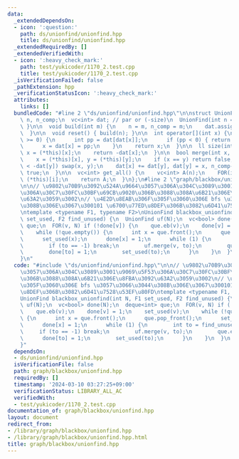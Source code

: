```yaml
---
data:
  _extendedDependsOn:
  - icon: ':question:'
    path: ds/unionfind/unionfind.hpp
    title: ds/unionfind/unionfind.hpp
  _extendedRequiredBy: []
  _extendedVerifiedWith:
  - icon: ':heavy_check_mark:'
    path: test/yukicoder/1170_2.test.cpp
    title: test/yukicoder/1170_2.test.cpp
  _isVerificationFailed: false
  _pathExtension: hpp
  _verificationStatusIcon: ':heavy_check_mark:'
  attributes:
    links: []
  bundledCode: "#line 2 \"ds/unionfind/unionfind.hpp\"\n\nstruct UnionFind {\n  int\
    \ n, n_comp;\n  vc<int> dat; // par or (-size)\n  UnionFind(int n = 0) { build(n);\
    \ }\n\n  void build(int m) {\n    n = m, n_comp = m;\n    dat.assign(n, -1);\n\
    \  }\n\n  void reset() { build(n); }\n\n  int operator[](int x) {\n    while (dat[x]\
    \ >= 0) {\n      int pp = dat[dat[x]];\n      if (pp < 0) { return dat[x]; }\n\
    \      x = dat[x] = pp;\n    }\n    return x;\n  }\n\n  ll size(int x) {\n   \
    \ x = (*this)[x];\n    return -dat[x];\n  }\n\n  bool merge(int x, int y) {\n\
    \    x = (*this)[x], y = (*this)[y];\n    if (x == y) return false;\n    if (-dat[x]\
    \ < -dat[y]) swap(x, y);\n    dat[x] += dat[y], dat[y] = x, n_comp--;\n    return\
    \ true;\n  }\n\n  vc<int> get_all() {\n    vc<int> A(n);\n    FOR(i, n) A[i] =\
    \ (*this)[i];\n    return A;\n  }\n};\n#line 2 \"graph/blackbox/unionfind.hpp\"\
    \n\n// \u9802\u70B9\u3092\u524A\u9664\u3057\u306A\u304C\u3089\u3001\u9069\u5F53\
    \u306A\u30C7\u30FC\u30BF\u69CB\u9020\u306B\u3088\u308A\u6B21\u306E\u8FBA\u3092\
    \u63A2\u3059\u3002\n// \u4E2D\u8EAB\u306F\u305F\u3060\u306E bfs \u3057\u3066\u3044\
    \u308B\u306E\u3067\u300101 \u6700\u77ED\u8DEF\u306B\u3082\u6D41\u7528\u53EF\u80FD\
    \ntemplate <typename F1, typename F2>\nUnionFind blackbox_unionfind(int N, F1\
    \ set_used, F2 find_unused) {\n  UnionFind uf(N);\n  vc<bool> done(N);\n  deque<int>\
    \ que;\n  FOR(v, N) if (!done[v]) {\n    que.eb(v);\n    done[v] = 1;\n    set_used(v);\n\
    \    while (!que.empty()) {\n      int x = que.front();\n      que.pop_front();\n\
    \      set_used(x);\n      done[x] = 1;\n      while (1) {\n        int to = find_unused(x);\n\
    \        if (to == -1) break;\n        uf.merge(v, to);\n        que.eb(to);\n\
    \        done[to] = 1;\n        set_used(to);\n      }\n    }\n  }\n  return uf;\n\
    }\n"
  code: "#include \"ds/unionfind/unionfind.hpp\"\n\n// \u9802\u70B9\u3092\u524A\u9664\
    \u3057\u306A\u304C\u3089\u3001\u9069\u5F53\u306A\u30C7\u30FC\u30BF\u69CB\u9020\
    \u306B\u3088\u308A\u6B21\u306E\u8FBA\u3092\u63A2\u3059\u3002\n// \u4E2D\u8EAB\u306F\
    \u305F\u3060\u306E bfs \u3057\u3066\u3044\u308B\u306E\u3067\u300101 \u6700\u77ED\
    \u8DEF\u306B\u3082\u6D41\u7528\u53EF\u80FD\ntemplate <typename F1, typename F2>\n\
    UnionFind blackbox_unionfind(int N, F1 set_used, F2 find_unused) {\n  UnionFind\
    \ uf(N);\n  vc<bool> done(N);\n  deque<int> que;\n  FOR(v, N) if (!done[v]) {\n\
    \    que.eb(v);\n    done[v] = 1;\n    set_used(v);\n    while (!que.empty())\
    \ {\n      int x = que.front();\n      que.pop_front();\n      set_used(x);\n\
    \      done[x] = 1;\n      while (1) {\n        int to = find_unused(x);\n   \
    \     if (to == -1) break;\n        uf.merge(v, to);\n        que.eb(to);\n  \
    \      done[to] = 1;\n        set_used(to);\n      }\n    }\n  }\n  return uf;\n\
    }"
  dependsOn:
  - ds/unionfind/unionfind.hpp
  isVerificationFile: false
  path: graph/blackbox/unionfind.hpp
  requiredBy: []
  timestamp: '2024-03-10 03:27:25+09:00'
  verificationStatus: LIBRARY_ALL_AC
  verifiedWith:
  - test/yukicoder/1170_2.test.cpp
documentation_of: graph/blackbox/unionfind.hpp
layout: document
redirect_from:
- /library/graph/blackbox/unionfind.hpp
- /library/graph/blackbox/unionfind.hpp.html
title: graph/blackbox/unionfind.hpp
---
```

